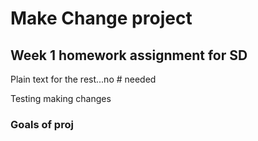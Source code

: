 # Make Change project
## Week 1 homework assignment for SD

Plain text for the rest...no # needed

Testing making changes

### Goals of proj